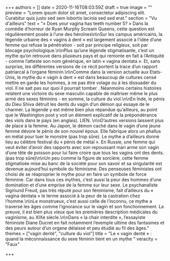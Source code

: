 +++
authors = []
date = 2020-11-16T08:03:59Z
draft = true
image = ""
preview = "Lorem ipsum dolor sit amet, consectetur adipiscing elit. Curabitur quis justo sed sem lobortis lacinia sed sed erat."
section = "Vu d'ailleurs"
text = "« Does your vagina has teeth number 5? » Dans la comédie d’horreur de Ryan Murphy Scream Queens, cette question est régulièrement posée à l’une des héroïnes\n\nSur les campus américains, la légende urbaine des « vagins à dent » est largement associé à l’idée d’une femme qui refuse la pénétration - soit par principe religieux, soit par blocage psychologique.\n\nPlus qu’une légende stigmatisante, c’est un mythe qu’on retrouve dans plusieurs pays et qui remonte en fait à l’Antiquité - comme l’atteste son nom générique, en latin « vagina dentata ». Et, sans surprise, les différentes versions de ce récit portent la trace d’un rapport patriarcal à l’organe féminin.\n\nComme dans la version actuelle aux Etats-Unis, le mythe du « vagin à dent » est dans beaucoup de cultures censé mettre en garde les hommes, à ne pas être volage ou à les dissuader du viol. Il ne sait pas sur quoi il pourrait tomber . Néanmoins certains histoires relatent une victoire du sexe masculin capable de maîtriser même le plus armé des sexes féminins - en somme, la culture du viol.\n\nEn Inde, le pénis du Dieu Shiva détruit les dents du vagin d’un démon qui essaye de le charmer. La légende y est même bien plus répandue qu’ailleurs, au point que le Washington post y voit un élément explicatif de la prépondérance des viols dans le pays (en anglais). LIEN. \n\nD’autres versions laissent plus de place à la femme. Au Japon, le démon caché dans le vagin d’une jeune femme dévore le pénis de son nouvel époux. Elle fabrique alors un phallus en métal pour tuer le monstre (pas trop sûre). Le mythe a d’ailleurs donné lieu au célèbre festival du « pénis de métal ». En Russie, une femme qui veut éviter d’avoir des rapports avec son repoussant mari arme son vagin d’une tête de poisson pour lui faire croire que tous les vagins ont des dents. (pas trop sûre)\n\nUn peu comme la figure de sorcière, cette femme stigmatisée mise au banc de la société pour son savoir et sa singularité est devenue aujourd’hui symbole du féminisme. Des penseuses féministes ont choisi de se réaproprier le mythe pour en faire un symbole de force féminine. Car dans tous ces mythes, c’est aussi la peur des hommes d’une domination et d’une emprise de la femme sur leur sexe. Le psychanaliste Sigmund Freud, pas très réputé pour son féminisme, fait d’ailleurs du « vagina dentata » le terme associé à la peur de la castration chez l’homme.\n\nLe monstrueux, c’est aussi celle de l’inconnu, ce mythe a traversé les âges comme l’ignorance sur le vagin et son fonctionnement. La preuve, il est bien plus vieux que les premières description médicales du vaginisme, au XIXe siècle.\n\nDans « la chair interdite », l’essayiste féministe Diane Ducret en fait notamment l’exemple ultime des fantasmes et des peurs autour d’un organe délaissé et peu étudié au fil des âges."
themes = ["vagin denté", "culture du viol"]
title = "Le «  vagin denté » : quand la méconnaissance du sexe féminin tient en un mythe "
veracity = "Faux"

+++
